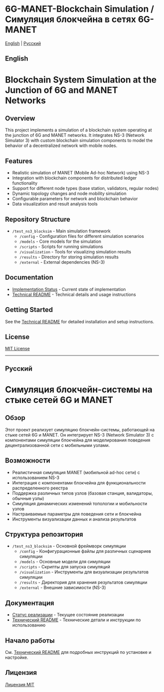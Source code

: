 # 6G-MANET-Blockchain Simulation / Симуляция блокчейна в сетях 6G-MANET

[English](#english) | [Русский](#русский)

## English <a name="english"></a>

# Blockchain System Simulation at the Junction of 6G and MANET Networks

## Overview
This project implements a simulation of a blockchain system operating at the junction of 6G and MANET networks. It integrates NS-3 (Network Simulator 3) with custom blockchain simulation components to model the behavior of a decentralized network with mobile nodes.

## Features
- Realistic simulation of MANET (Mobile Ad-hoc Network) using NS-3
- Integration with blockchain components for distributed ledger functionality
- Support for different node types (base station, validators, regular nodes)
- Dynamic topology changes and node mobility simulation
- Configurable parameters for network and blockchain behavior
- Data visualization and result analysis tools

## Repository Structure
- `/test_ns3_blocksim` - Main simulation framework
  - `/config` - Configuration files for different simulation scenarios
  - `/models` - Core models for the simulation
  - `/scripts` - Scripts for running simulations
  - `/visualization` - Tools for visualizing simulation results
  - `/results` - Directory for storing simulation results
  - `/external` - External dependencies (NS-3)

## Documentation
- [Implementation Status](test_ns3_blocksim/README_IMPLEMENTATION_STATUS_EN.md) - Current state of implementation
- [Technical README](test_ns3_blocksim/README_EN.md) - Technical details and usage instructions

## Getting Started
See the [Technical README](test_ns3_blocksim/README_EN.md) for detailed installation and setup instructions.

## License
[MIT License](LICENSE)

---

## Русский <a name="русский"></a>

# Симуляция блокчейн-системы на стыке сетей 6G и MANET

## Обзор
Этот проект реализует симуляцию блокчейн-системы, работающей на стыке сетей 6G и MANET. Он интегрирует NS-3 (Network Simulator 3) с компонентами симуляции блокчейна для моделирования поведения децентрализованной сети с мобильными узлами.

## Возможности
- Реалистичная симуляция MANET (мобильной ad-hoc сети) с использованием NS-3
- Интеграция с компонентами блокчейна для функциональности распределенного реестра
- Поддержка различных типов узлов (базовая станция, валидаторы, обычные узлы)
- Симуляция динамических изменений топологии и мобильности узлов
- Настраиваемые параметры для поведения сети и блокчейна
- Инструменты визуализации данных и анализа результатов

## Структура репозитория
- `/test_ns3_blocksim` - Основной фреймворк симуляции
  - `/config` - Конфигурационные файлы для различных сценариев симуляции
  - `/models` - Основные модели для симуляции
  - `/scripts` - Скрипты для запуска симуляций
  - `/visualization` - Инструменты для визуализации результатов симуляции
  - `/results` - Директория для хранения результатов симуляции
  - `/external` - Внешние зависимости (NS-3)

## Документация
- [Статус реализации](test_ns3_blocksim/README_IMPLEMENTATION_STATUS.md) - Текущее состояние реализации
- [Технический README](test_ns3_blocksim/README.md) - Технические детали и инструкции по использованию

## Начало работы
См. [Технический README](test_ns3_blocksim/README.md) для подробных инструкций по установке и настройке.

## Лицензия
[Лицензия MIT](LICENSE) 